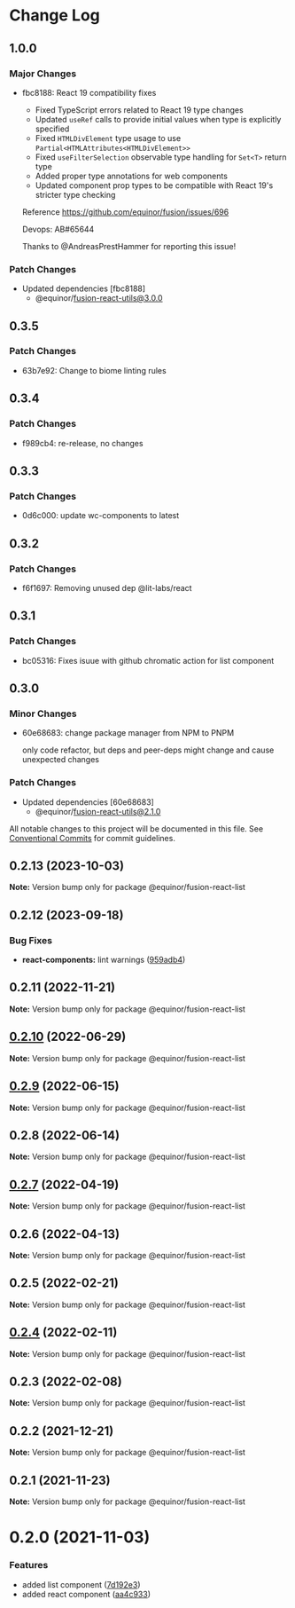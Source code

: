 # Change Log

## 1.0.0

### Major Changes

- fbc8188: React 19 compatibility fixes
  - Fixed TypeScript errors related to React 19 type changes
  - Updated `useRef` calls to provide initial values when type is explicitly specified
  - Fixed `HTMLDivElement` type usage to use `Partial<HTMLAttributes<HTMLDivElement>>`
  - Fixed `useFilterSelection` observable type handling for `Set<T>` return type
  - Added proper type annotations for web components
  - Updated component prop types to be compatible with React 19's stricter type checking

  Reference https://github.com/equinor/fusion/issues/696

  Devops: AB#65644

  Thanks to @AndreasPrestHammer for reporting this issue!

### Patch Changes

- Updated dependencies [fbc8188]
  - @equinor/fusion-react-utils@3.0.0

## 0.3.5

### Patch Changes

- 63b7e92: Change to biome linting rules

## 0.3.4

### Patch Changes

- f989cb4: re-release, no changes

## 0.3.3

### Patch Changes

- 0d6c000: update wc-components to latest

## 0.3.2

### Patch Changes

- f6f1697: Removing unused dep @lit-labs/react

## 0.3.1

### Patch Changes

- bc05316: Fixes isuue with github chromatic action for list component

## 0.3.0

### Minor Changes

- 60e68683: change package manager from NPM to PNPM

  only code refactor, but deps and peer-deps might change and cause unexpected changes

### Patch Changes

- Updated dependencies [60e68683]
  - @equinor/fusion-react-utils@2.1.0

All notable changes to this project will be documented in this file.
See [Conventional Commits](https://conventionalcommits.org) for commit guidelines.

## 0.2.13 (2023-10-03)

**Note:** Version bump only for package @equinor/fusion-react-list

## 0.2.12 (2023-09-18)

### Bug Fixes

- **react-components:** lint warnings ([959adb4](https://github.com/equinor/fusion-react-components/commit/959adb4f470016f3873733ad60a9317023d3b5a1))

## 0.2.11 (2022-11-21)

**Note:** Version bump only for package @equinor/fusion-react-list

## [0.2.10](https://github.com/equinor/fusion-react-components/compare/@equinor/fusion-react-list@0.2.9...@equinor/fusion-react-list@0.2.10) (2022-06-29)

**Note:** Version bump only for package @equinor/fusion-react-list

## [0.2.9](https://github.com/equinor/fusion-react-components/compare/@equinor/fusion-react-list@0.2.8...@equinor/fusion-react-list@0.2.9) (2022-06-15)

**Note:** Version bump only for package @equinor/fusion-react-list

## 0.2.8 (2022-06-14)

**Note:** Version bump only for package @equinor/fusion-react-list

## [0.2.7](https://github.com/equinor/fusion-react-components/compare/@equinor/fusion-react-list@0.2.6...@equinor/fusion-react-list@0.2.7) (2022-04-19)

**Note:** Version bump only for package @equinor/fusion-react-list

## 0.2.6 (2022-04-13)

**Note:** Version bump only for package @equinor/fusion-react-list

## 0.2.5 (2022-02-21)

**Note:** Version bump only for package @equinor/fusion-react-list

## [0.2.4](https://github.com/equinor/fusion-react-components/compare/@equinor/fusion-react-list@0.2.3...@equinor/fusion-react-list@0.2.4) (2022-02-11)

**Note:** Version bump only for package @equinor/fusion-react-list

## 0.2.3 (2022-02-08)

**Note:** Version bump only for package @equinor/fusion-react-list

## 0.2.2 (2021-12-21)

**Note:** Version bump only for package @equinor/fusion-react-list

## 0.2.1 (2021-11-23)

**Note:** Version bump only for package @equinor/fusion-react-list

# 0.2.0 (2021-11-03)

### Features

- added list component ([7d192e3](https://github.com/equinor/fusion-react-components/commit/7d192e3fff4f28f0b2c1310d4480f20ffc60f458))
- added react component ([aa4c933](https://github.com/equinor/fusion-react-components/commit/aa4c933a6c4fc68095f46f89cb3f4b7d15a127bd))
